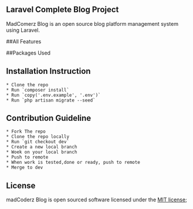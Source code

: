 ## Laravel Complete Blog Project


MadComerz Blog is an open source blog platform management system using Laravel.

##All Features

##Packages Used

## Installation Instruction

    * Clone the repo
    * Run `composer install`
    * Run `copy('.env.example', '.env')`
    * Run `php artisan migrate --seed`

## Contribution Guideline

    * Fork The repo 
    * Clone the repo locally
    * Run `git checkout dev`
    * Create a new local branch
    * Woek on your local branch
    * Push to remote
    * When work is tested,done or ready, push to remote
    * Merge to dev

## License

madCoderz Blog is open sourced software licensed under the [MIT license](https://opensourse.org/licenses/MIT);